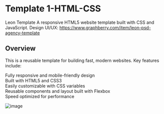 # Template 1-HTML-CSS
Leon Template A responsive HTML5 website template built with CSS and JavaScript.
Design UI/UX: https://www.graphberry.com/item/leon-psd-agency-template

## Overview
This is a reusable template for building fast, modern websites. Key features include:

Fully responsive and mobile-friendly design \
Built with HTML5 and CSS3 \
Easily customizable with CSS variables \
Reusable components and layout built with Flexbox \
Speed optimized for performance


![image](https://github.com/babdellghani/Template1-HTML-CSS/assets/143917624/c884d6da-2616-40ef-ada6-58f7956bf0a2)
